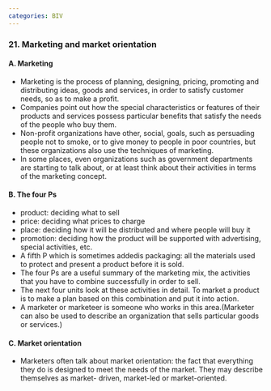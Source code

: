 ```yaml
---
categories: BIV
---
```


### 21. Marketing and market orientation

#### A. Marketing

* Marketing is the process of planning, designing, pricing, promoting and distributing ideas, goods and services, in order to satisfy customer needs, so as to make a profit.
* Companies point out how the special characteristics or features of their products and services possess particular benefits that satisfy the needs of the people who buy them.
* Non-profit organizations have other, social, goals, such as persuading people not to smoke, or to give money to people in poor countries, but these organizations also use the techniques of marketing.
* In some places, even organizations such as government departments are starting to talk about, or at least think about their activities in terms of the marketing concept.

#### B. The four Ps

* product: deciding what to sell
* price: deciding what prices to charge
* place: deciding how it will be distributed and where people will buy it
* promotion: deciding how the product will be supported with advertising, special activities, etc.
* A fifth P which is sometimes addedis packaging: all the materials used to protect and present a product before it is sold.
* The four Ps are a useful summary of the marketing mix, the activities that you have to combine successfully in order to sell. 
* The next four units look at these activities in detail. To market a product is to make a plan based on this combination and put it into action. 
* A marketer or marketeer is someone who works in this area.(Marketer can also be used to describe an organization that sells particular goods or services.)

#### C. Market orientation

* Marketers often talk about market orientation: the fact that everything they do is designed to meet the needs of the market. They may describe themselves as market- driven, market-led or market-oriented.